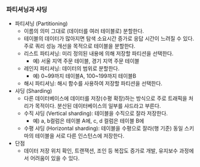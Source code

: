 ### 파티셔닝과 샤딩

- 파티셔닝 (Partitioning)
    - 이름의 의미 그대로 (데이터를 여러 테이블로) 분할한다.
    - 테이블의 데이터가 많아지면 탐색 소요시간 증가로 응답 시간이 느려질 수 있다. 주로 쿼리 성능 개선을 목적으로 테이블을 분할한다.
    - 리스트 파티셔닝: 미리 정의된 내용에 의해 저장할 파티션을 선택한다. 
      - 예) 서울 지역 주문 테이블, 경기 지역 주문 테이블
    - 레인지 파티셔닝: 데이터의 범위로 분할한다. 
      - 예) 0~99까지 테이블A, 100~199까지 테이블B
    - 해시 파티셔닝: 해시 함수를 사용하여 저장할 파티션을 선택한다.
- 샤딩 (Sharding)
    - 다른 데이터베이스에 데이터를 저장(수평 확장)하는 방식으로 주로 트래픽을 처리가 목적이다. 분산된 데이터베이스의 일부를 샤드라고 부른다.
    - 수직 샤딩 (Vertical sharding): 테이블을 수직으로 잘라 저장한다.
      - 예) a, b컬럼은 테이블 A에, c, d 컬럼은 테이블 B에
    - 수평 샤딩 (Horizontal sharding): 테이블을 수평으로 잘라(행 기준) 동일 스키마의 테이블을 서로 다른 인스턴스에 저장한다.
- 단점
    - 데이터 저장 위치 확인, 트랜잭션, 조인 등 복잡도 증가로 개발, 유지보수 과정에서 어려움이 있을 수 있다.
